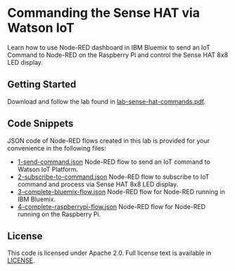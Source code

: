 # Commanding the Sense HAT via Watson IoT

Learn how to use Node-RED dashboard in IBM Bluemix to send an IoT Command to Node-RED on the Raspberry Pi and control the Sense HAT 8x8 LED display.

## Getting Started

Download and follow the lab found in [lab-sense-hat-commands.pdf](https://github.com/jeancarl/node-red-labs/blob/master/lab-sense-hat/commands/lab-sense-hat-commands.pdf).

## Code Snippets

JSON code of Node-RED flows created in this lab is provided for your convenience in the following files:

* [1-send-command.json](https://github.com/jeancarl/node-red-labs/blob/master/lab-sense-hat/commands/code/1-send-command.json) Node-RED flow to send an IoT command to Watson IoT Platform.
* [2-subscribe-to-command.json](https://github.com/jeancarl/node-red-labs/tree/master/lab-sense-hat/commands/code/2-subscribe-to-command.json) Node-RED flow to subscribe to IoT command and process via Sense HAT 8x8 LED display.
* [3-complete-bluemix-flow.json](https://github.com/jeancarl/node-red-labs/tree/master/lab-sense-hat/commands/code/3-complete-bluemix-flow.json) Node-RED flow for Node-RED running in IBM Bluemix.
* [4-complete-raspberrypi-flow.json](https://github.com/jeancarl/node-red-labs/blob/master/lab-sense-hat/commands/code/4-complete-raspberrypi-flow.json) Node-RED flow for Node-RED running on the Raspberry Pi.

## License

This code is licensed under Apache 2.0. Full license text is available in [LICENSE](https://github.com/jeancarl/node-red-labs/tree/master/lab-sense-hat/LICENSE).
